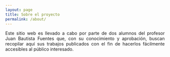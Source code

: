 ```yaml
---
layout: page
title: Sobre el proyecto
permalink: /about/
---
```


<p style='text-align: justify;'>Este sitio web es llevado a cabo por parte de dos alumnos del profesor Juan Bautista Fuentes que, con su conocimiento y aprobación, buscan recopilar aquí sus trabajos publicados con el fin de hacerlos fácilmente accesibles al público interesado.</p>
